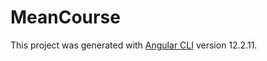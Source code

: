 # MeanCourse

This project was generated with [Angular CLI](https://github.com/angular/angular-cli) version 12.2.11.
